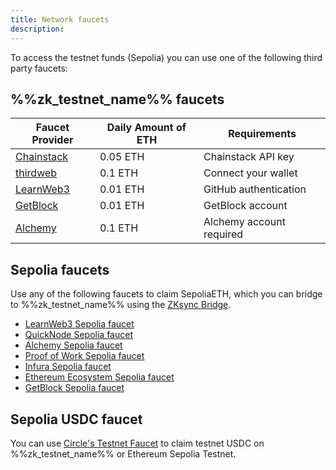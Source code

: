 ```yaml
---
title: Network faucets
description:
---
```


To access the testnet funds (Sepolia) you can use one of the following third party faucets:

## %%zk_testnet_name%% faucets

| Faucet Provider                                  | Daily Amount of ETH | Requirements                     |
|--------------------------------------------------|---------------------|----------------------------------|
| [Chainstack](https://faucet.chainstack.com/zksync-testnet-faucet)      | 0.05 ETH            | Chainstack API key      |
| [thirdweb](https://thirdweb.com/zksync-sepolia-testnet)        | 0.1 ETH             | Connect your wallet              |
| [LearnWeb3](https://learnweb3.io/faucets/zksync_sepolia/)       | 0.01 ETH            | GitHub authentication   |
| [GetBlock](https://getblock.io/faucet/zksync-sepolia/)          | 0.01 ETH            | GetBlock account        |
| [Alchemy](https://www.alchemy.com/faucets/zksync-sepolia)       | 0.1 ETH | Alchemy account required       |

## Sepolia faucets

Use any of the following faucets to claim SepoliaETH, which you can bridge to %%zk_testnet_name%%
using the [ZKsync Bridge](https://portal.zksync.io/bridge?network=sepolia).

- [LearnWeb3 Sepolia faucet](https://learnweb3.io/faucets/sepolia)
- [QuickNode Sepolia faucet](https://faucet.quicknode.com/ethereum/sepolia)
- [Alchemy Sepolia faucet](https://www.alchemy.com/faucets/ethereum-sepolia)
- [Proof of Work Sepolia faucet](https://sepolia-faucet.pk910.de/)
- [Infura Sepolia faucet](https://www.infura.io/faucet/sepolia/)
- [Ethereum Ecosystem Sepolia faucet](https://www.ethereum-ecosystem.com/faucets/ethereum-sepolia)
- [GetBlock Sepolia faucet](https://getblock.io/faucet/eth-sepolia/)

## Sepolia USDC faucet

You can use [Circle's Testnet Faucet](https://faucet.circle.com/) to claim testnet USDC on %%zk_testnet_name%% or Ethereum Sepolia Testnet.
